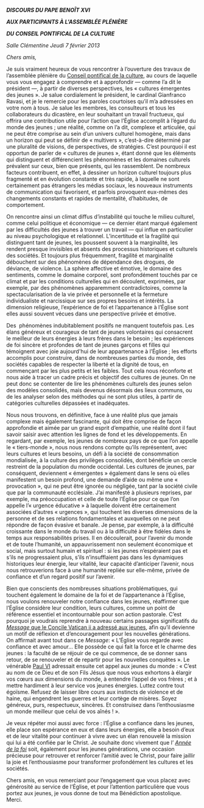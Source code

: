 ***DISCOURS DU PAPE BENOÎT XVI***

***AUX PARTICIPANTS À L'ASSEMBLÉE PLÉNIÈRE***

***DU CONSEIL PONTIFICAL DE LA CULTURE***

*Salle Clémentine* *Jeudi* *7 février 2013*

*Chers amis,*

Je suis vraiment heureux de vous rencontrer à l’ouverture des travaux de l’assemblée plénière du [Conseil pontifical de la culture](http://www.vatican.va/roman_curia/pontifical_councils/cultr/index_fr.htm), au cours de laquelle vous vous engagez à comprendre et à approfondir — comme l’a dit le président —, à partir de diverses perspectives, les « cultures émergentes des jeunes ». Je salue cordialement le président, le cardinal Gianfranco Ravasi, et je le remercie pour les paroles courtoises qu’il m’a adressées en votre nom à tous. Je salue les membres, les consulteurs et tous les collaborateurs du dicastère, en leur souhaitant un travail fructueux, qui offrira une contribution utile pour l’action que l’Église accomplit à l’égard du monde des jeunes ; une réalité, comme on l’a dit, complexe et articulée, qui ne peut être comprise au sein d’un univers culturel homogène, mais dans un horizon qui peut se définir de « multivers », c’est-à-dire déterminé par une pluralité de visions, de perspectives, de stratégies. C’est pourquoi il est opportun de parler de « cultures de jeunes », étant donné que les éléments qui distinguent et différencient les phénomènes et les domaines culturels prévalent sur ceux, bien que présents, qui les rassemblent. De nombreux facteurs contribuent, en effet, à dessiner un horizon culturel toujours plus fragmenté et en évolution constante et très rapide, à laquelle ne sont certainement pas étrangers les médias sociaux, les nouveaux instruments de communication qui favorisent, et parfois provoquent eux-mêmes des changements constants et rapides de mentalité, d’habitudes, de comportement.

On rencontre ainsi un climat diffus d’instabilité qui touche le milieu culturel, comme celui politique et économique — ce dernier étant marqué également par les difficultés des jeunes à trouver un travail — qui influe en particulier au niveau psychologique et relationnel. L’incertitude et la fragilité qui distinguent tant de jeunes, les poussent souvent à la marginalité, les rendent presque invisibles et absents des processus historiques et culturels des sociétés. Et toujours plus fréquemment, fragilité et marginalité débouchent sur des phénomènes de dépendance des drogues, de déviance, de violence. La sphère affective et émotive, le domaine des sentiments, comme le domaine corporel, sont profondément touchés par ce climat et par les conditions culturelles qui en découlent, exprimées, par exemple, par des phénomènes apparemment contradictoires, comme la spectacularisation de la vie privée et personnelle et la fermeture individualiste et narcissique sur ses propres besoins et intérêts. La dimension religieuse, l’expérience de foi et l’appartenance à l’Église sont elles aussi souvent vécues dans une perspective privée et émotive.

Des  phénomènes indubitablement positifs ne manquent toutefois pas. Les élans généreux et courageux de tant de jeunes volontaires qui consacrent le meilleur de leurs énergies à leurs frères dans le besoin ; les expériences de foi sincère et profondes de tant de jeunes garçons et filles qui témoignent avec joie aujourd'hui de leur appartenance à l’Église ; les efforts accomplis pour construire, dans de nombreuses parties du monde, des sociétés capables de respecter la liberté et la dignité de tous, en commençant par les plus petits et les faibles. Tout cela nous réconforte et nous aide à tracer un cadre précis et objectif des cultures de jeunes. On ne peut donc se contenter de lire les phénomènes culturels des jeunes selon des modèles consolidés, mais devenus désormais des lieux communs, ou de les analyser selon des méthodes qui ne sont plus utiles, à partir de catégories culturelles dépassées et inadéquates.

Nous nous trouvons, en définitive, face à une réalité plus que jamais complexe mais également fascinante, qui doit être comprise de façon approfondie et aimée par un grand esprit d’empathie, une réalité dont il faut savoir saisir avec attention les lignes de fond et les développements. En regardant, par exemple, les jeunes de nombreux pays de ce que l’on appelle le « tiers-monde », nous nous rendons compte qu’ils représentent, avec leurs cultures et leurs besoins, un défi à la société de consommation mondialisée, à la culture des privilèges consolidés, dont bénéficie un cercle restreint de la population du monde occidental. Les cultures de jeunes, par conséquent, deviennent « émergentes » également dans le sens où elles manifestent un besoin profond, une demande d’aide ou même une « provocation », qui ne peut être ignorée ou négligée, tant par la société civile que par la communauté ecclésiale. J’ai manifesté à plusieurs reprises, par exemple, ma préoccupation et celle de toute l’Église pour ce que l’on appelle l’« urgence éducative » à laquelle doivent être certainement associées d’autres « urgences », qui touchent les diverses dimensions de la personne et de ses relations fondamentales et auxquelles on ne peut répondre de façon évasive et banale. Je pense, par exemple, à la difficulté croissante dans le monde du travail ou à la difficulté à être fidèles dans le temps aux responsabilités prises. Il en découlerait, pour l’avenir du monde et de toute l’humanité, un appauvrissement non seulement économique et social, mais surtout humain et spirituel : si les jeunes n’espéraient pas et s’ils ne progressaient plus, s’ils n’insufflaient pas dans les dynamiques historiques leur énergie, leur vitalité, leur capacité d’anticiper l’avenir, nous nous retrouverions face à une humanité repliée sur elle-même, privée de confiance et d’un regard positif sur l’avenir.

Bien que conscients des nombreuses situations problématiques, qui touchent également le domaine de la foi et de l’appartenance à l’Église, nous voulons renouveler notre confiance dans les jeunes, réaffirmer que l’Église considère leur condition, leurs cultures, comme un point de référence essentiel et incontournable pour son action pastorale. C’est pourquoi je voudrais reprendre à nouveau certains passages significatifs du [*Message* que le Concile Vatican ii a adressé aux jeunes](/content/paul-vi/fr/speeches/1965/documents/hf_p-vi_spe_19651208_epilogo-concilio-giovani.html), afin qu’il devienne un motif de réflexion et d’encouragement pour les nouvelles générations. On affirmait avant tout dans ce *Message*: « L’Église vous regarde avec confiance et avec amour... Elle possède ce qui fait la force et le charme des jeunes : la faculté de se réjouir de ce qui commence, de se donner sans retour, de se renouveler et de repartir pour les nouvelles conquêtes ». Le vénérable [Paul VI](/content/paul-vi/fr.html) adressait ensuite cet appel aux jeunes du monde : « C’est au nom de ce Dieu et de son Fils Jésus que nous vous exhortons à élargir vos cœurs aux dimensions du monde, à entendre l’appel de vos frères ; et à mettre hardiment à leur service vos jeunes énergies. Luttez contre tout égoïsme. Refusez de laisser libre cours aux instincts de violence et de haine, qui engendrent les guerres et leur cortège de misères. Soyez généreux, purs, respectueux, sincères. Et construisez dans l’enthousiasme un monde meilleur que celui de vos aînés ! ».

Je veux répéter moi aussi avec force : l’Église a confiance dans les jeunes, elle place son espérance en eux et dans leurs énergies, elle a besoin d’eux et de leur vitalité pour continuer à vivre avec un élan renouvelé la mission qui lui a été confiée par le Christ. Je souhaite donc vivement que l’ *[Année de la foi](http://www.vatican.va/special/annus_fidei/index_fr.htm)* soit, également pour les jeunes générations, une occasion précieuse pour retrouver et renforcer l’amitié avec le Christ, pour faire jaillir la joie et l’enthousiasme pour transformer profondément les cultures et les sociétés.

Chers amis, en vous remerciant pour l’engagement que vous placez avec générosité au service de l’Église, et pour l’attention particulière que vous portez aux jeunes, je vous donne de tout ma Bénédiction apostolique. Merci.